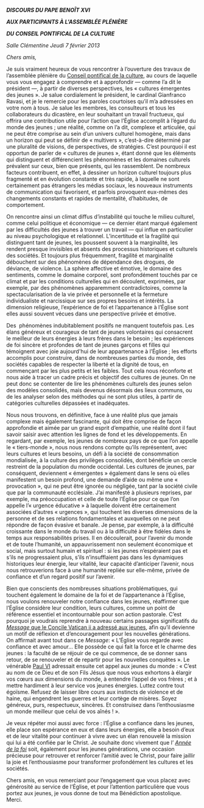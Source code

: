 ***DISCOURS DU PAPE BENOÎT XVI***

***AUX PARTICIPANTS À L'ASSEMBLÉE PLÉNIÈRE***

***DU CONSEIL PONTIFICAL DE LA CULTURE***

*Salle Clémentine* *Jeudi* *7 février 2013*

*Chers amis,*

Je suis vraiment heureux de vous rencontrer à l’ouverture des travaux de l’assemblée plénière du [Conseil pontifical de la culture](http://www.vatican.va/roman_curia/pontifical_councils/cultr/index_fr.htm), au cours de laquelle vous vous engagez à comprendre et à approfondir — comme l’a dit le président —, à partir de diverses perspectives, les « cultures émergentes des jeunes ». Je salue cordialement le président, le cardinal Gianfranco Ravasi, et je le remercie pour les paroles courtoises qu’il m’a adressées en votre nom à tous. Je salue les membres, les consulteurs et tous les collaborateurs du dicastère, en leur souhaitant un travail fructueux, qui offrira une contribution utile pour l’action que l’Église accomplit à l’égard du monde des jeunes ; une réalité, comme on l’a dit, complexe et articulée, qui ne peut être comprise au sein d’un univers culturel homogène, mais dans un horizon qui peut se définir de « multivers », c’est-à-dire déterminé par une pluralité de visions, de perspectives, de stratégies. C’est pourquoi il est opportun de parler de « cultures de jeunes », étant donné que les éléments qui distinguent et différencient les phénomènes et les domaines culturels prévalent sur ceux, bien que présents, qui les rassemblent. De nombreux facteurs contribuent, en effet, à dessiner un horizon culturel toujours plus fragmenté et en évolution constante et très rapide, à laquelle ne sont certainement pas étrangers les médias sociaux, les nouveaux instruments de communication qui favorisent, et parfois provoquent eux-mêmes des changements constants et rapides de mentalité, d’habitudes, de comportement.

On rencontre ainsi un climat diffus d’instabilité qui touche le milieu culturel, comme celui politique et économique — ce dernier étant marqué également par les difficultés des jeunes à trouver un travail — qui influe en particulier au niveau psychologique et relationnel. L’incertitude et la fragilité qui distinguent tant de jeunes, les poussent souvent à la marginalité, les rendent presque invisibles et absents des processus historiques et culturels des sociétés. Et toujours plus fréquemment, fragilité et marginalité débouchent sur des phénomènes de dépendance des drogues, de déviance, de violence. La sphère affective et émotive, le domaine des sentiments, comme le domaine corporel, sont profondément touchés par ce climat et par les conditions culturelles qui en découlent, exprimées, par exemple, par des phénomènes apparemment contradictoires, comme la spectacularisation de la vie privée et personnelle et la fermeture individualiste et narcissique sur ses propres besoins et intérêts. La dimension religieuse, l’expérience de foi et l’appartenance à l’Église sont elles aussi souvent vécues dans une perspective privée et émotive.

Des  phénomènes indubitablement positifs ne manquent toutefois pas. Les élans généreux et courageux de tant de jeunes volontaires qui consacrent le meilleur de leurs énergies à leurs frères dans le besoin ; les expériences de foi sincère et profondes de tant de jeunes garçons et filles qui témoignent avec joie aujourd'hui de leur appartenance à l’Église ; les efforts accomplis pour construire, dans de nombreuses parties du monde, des sociétés capables de respecter la liberté et la dignité de tous, en commençant par les plus petits et les faibles. Tout cela nous réconforte et nous aide à tracer un cadre précis et objectif des cultures de jeunes. On ne peut donc se contenter de lire les phénomènes culturels des jeunes selon des modèles consolidés, mais devenus désormais des lieux communs, ou de les analyser selon des méthodes qui ne sont plus utiles, à partir de catégories culturelles dépassées et inadéquates.

Nous nous trouvons, en définitive, face à une réalité plus que jamais complexe mais également fascinante, qui doit être comprise de façon approfondie et aimée par un grand esprit d’empathie, une réalité dont il faut savoir saisir avec attention les lignes de fond et les développements. En regardant, par exemple, les jeunes de nombreux pays de ce que l’on appelle le « tiers-monde », nous nous rendons compte qu’ils représentent, avec leurs cultures et leurs besoins, un défi à la société de consommation mondialisée, à la culture des privilèges consolidés, dont bénéficie un cercle restreint de la population du monde occidental. Les cultures de jeunes, par conséquent, deviennent « émergentes » également dans le sens où elles manifestent un besoin profond, une demande d’aide ou même une « provocation », qui ne peut être ignorée ou négligée, tant par la société civile que par la communauté ecclésiale. J’ai manifesté à plusieurs reprises, par exemple, ma préoccupation et celle de toute l’Église pour ce que l’on appelle l’« urgence éducative » à laquelle doivent être certainement associées d’autres « urgences », qui touchent les diverses dimensions de la personne et de ses relations fondamentales et auxquelles on ne peut répondre de façon évasive et banale. Je pense, par exemple, à la difficulté croissante dans le monde du travail ou à la difficulté à être fidèles dans le temps aux responsabilités prises. Il en découlerait, pour l’avenir du monde et de toute l’humanité, un appauvrissement non seulement économique et social, mais surtout humain et spirituel : si les jeunes n’espéraient pas et s’ils ne progressaient plus, s’ils n’insufflaient pas dans les dynamiques historiques leur énergie, leur vitalité, leur capacité d’anticiper l’avenir, nous nous retrouverions face à une humanité repliée sur elle-même, privée de confiance et d’un regard positif sur l’avenir.

Bien que conscients des nombreuses situations problématiques, qui touchent également le domaine de la foi et de l’appartenance à l’Église, nous voulons renouveler notre confiance dans les jeunes, réaffirmer que l’Église considère leur condition, leurs cultures, comme un point de référence essentiel et incontournable pour son action pastorale. C’est pourquoi je voudrais reprendre à nouveau certains passages significatifs du [*Message* que le Concile Vatican ii a adressé aux jeunes](/content/paul-vi/fr/speeches/1965/documents/hf_p-vi_spe_19651208_epilogo-concilio-giovani.html), afin qu’il devienne un motif de réflexion et d’encouragement pour les nouvelles générations. On affirmait avant tout dans ce *Message*: « L’Église vous regarde avec confiance et avec amour... Elle possède ce qui fait la force et le charme des jeunes : la faculté de se réjouir de ce qui commence, de se donner sans retour, de se renouveler et de repartir pour les nouvelles conquêtes ». Le vénérable [Paul VI](/content/paul-vi/fr.html) adressait ensuite cet appel aux jeunes du monde : « C’est au nom de ce Dieu et de son Fils Jésus que nous vous exhortons à élargir vos cœurs aux dimensions du monde, à entendre l’appel de vos frères ; et à mettre hardiment à leur service vos jeunes énergies. Luttez contre tout égoïsme. Refusez de laisser libre cours aux instincts de violence et de haine, qui engendrent les guerres et leur cortège de misères. Soyez généreux, purs, respectueux, sincères. Et construisez dans l’enthousiasme un monde meilleur que celui de vos aînés ! ».

Je veux répéter moi aussi avec force : l’Église a confiance dans les jeunes, elle place son espérance en eux et dans leurs énergies, elle a besoin d’eux et de leur vitalité pour continuer à vivre avec un élan renouvelé la mission qui lui a été confiée par le Christ. Je souhaite donc vivement que l’ *[Année de la foi](http://www.vatican.va/special/annus_fidei/index_fr.htm)* soit, également pour les jeunes générations, une occasion précieuse pour retrouver et renforcer l’amitié avec le Christ, pour faire jaillir la joie et l’enthousiasme pour transformer profondément les cultures et les sociétés.

Chers amis, en vous remerciant pour l’engagement que vous placez avec générosité au service de l’Église, et pour l’attention particulière que vous portez aux jeunes, je vous donne de tout ma Bénédiction apostolique. Merci.